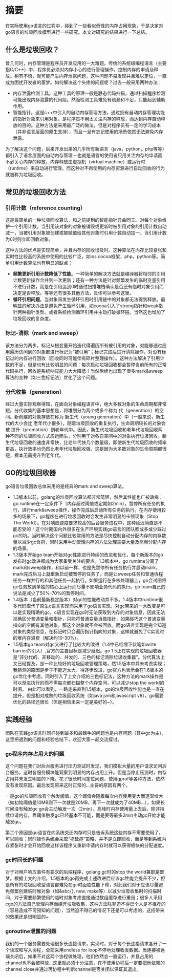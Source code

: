# 摘要
在实际使用go语言的过程中，碰到了一些看似奇怪的内存占用现象，于是决定对go语言的垃圾回收模型进行一些研究。本文对研究的结果进行一下总结。

## 什么是垃圾回收？
曾几何时，内存管理是程序员开发应用的一大难题。传统的系统级编程语言（主要指C/C++）中，程序员必须对内存小心的进行管理操作，控制内存的申请及释放。稍有不慎，就可能产生内存泄露问题，这种问题不易发现并且难以定位，一直成为困扰开发者的噩梦。如何解决这个头疼的问题呢？过去一般采用两种办法：

* 内存泄露检测工具。这种工具的原理一般是静态代码扫描，通过扫描程序检测可能出现内存泄露的代码段。然而检测工具难免有疏漏和不足，只能起到辅助作用。
* 智能指针。这是c++中引入的自动内存管理方法，通过拥有自动内存管理功能的指针对象来引用对象，是程序员不用太关注内存的释放，而达到内存自动释放的目的。这种方法是采用最广泛的做法，但是对程序员有一定的学习成本（并非语言层面的原生支持），而且一旦有忘记使用的场景依然无法避免内存泄露。

为了解决这个问题，后来开发出来的几乎所有新语言（java，python，php等等）都引入了语言层面的自动内存管理 – 也就是语言的使用者只用关注内存的申请而不必关心内存的释放，内存释放由虚拟机（virtual machine）或运行时（runtime）来自动进行管理。而这种对不再使用的内存资源进行自动回收的行为就被称为垃圾回收。

## 常见的垃圾回收方法
### 引用计数（reference counting）
这是最简单的一种垃圾回收算法，和之前提到的智能指针异曲同工。对每个对象维护一个引用计数，当引用该对象的对象被销毁或更新时被引用对象的引用计数自动减一，当被引用对象被创建或被赋值给其他对象时引用计数自动加一。当引用计数为0时则立即回收对象。

这种方法的优点是实现简单，并且内存的回收很及时。这种算法在内存比较紧张和实时性比较高的系统中使用的比较广泛，如ios cocoa框架，php，python等。简单引用计数算法也有明显的缺点：

* **频繁更新引用计数降低了性能**。一种简单的解决方法就是编译器将相邻的引用计数更新操作合并到一次更新；还有一种方法是针对频繁发生的临时变量引用不进行计数，而是在引用达到0时通过扫描堆栈确认是否还有临时对象引用而决定是否释放。等等还有很多其他方法，具体可以参考这里。
* **循环引用问题**。当对象间发生循环引用时引用链中的对象都无法得到释放。最明显的解决办法是避免产生循环引用，如cocoa引入了strong指针和weak指针两种指针类型。或者系统检测循环引用并主动打破循环链。当然这也增加了垃圾回收的复杂度。
 

### 标记-清除（mark and sweep）
该方法分为两步，标记从根变量开始迭代得遍历所有被引用的对象，对能够通过应用遍历访问到的对象都进行标记为“被引用”；标记完成后进行清除操作，对没有标记过的内存进行回收（回收同时可能伴有碎片整理操作）。这种方法解决了引用计数的不足，但是也有比较明显的问题：每次启动垃圾回收都会暂停当前所有的正常代码执行，回收是系统响应能力大大降低！当然后续也出现了很多mark&sweep算法的变种（如三色标记法）优化了这个问题。

 

### 分代收集（generation）
经过大量实际观察得知，在面向对象编程语言中，绝大多数对象的生命周期都非常短。分代收集的基本思想是，将堆划分为两个或多个称为 代（generation）的空间。新创建的对象存放在称为 新生代（young generation）中（一般来说，新生代的大小会比 老年代小很多），随着垃圾回收的重复执行，生命周期较长的对象会被 提升（promotion）到老年代中。因此，新生代垃圾回收和老年代垃圾回收两种不同的垃圾回收方式应运而生，分别用于对各自空间中的对象执行垃圾回收。新生代垃圾回收的速度非常快，比老年代快几个数量级，即使新生代垃圾回收的频率更高，执行效率也仍然比老年代垃圾回收强，这是因为大多数对象的生命周期都很短，根本无需提升到老年代。

## GO的垃圾回收器
go语言垃圾回收总体采用的是经典的mark and sweep算法。

* 1.3版本以前，golang的垃圾回收算法都非常简陋，然后其性能也广被诟病：go runtime在一定条件下（内存超过阈值或定期如2min），暂停所有任务的执行，进行mark&sweep操作，操作完成后启动所有任务的执行。在内存使用较多的场景下，go程序在进行垃圾回收时会发生非常明显的卡顿现象（Stop The World）。在对响应速度要求较高的后台服务进程中，这种延迟简直是不能忍受的！这个时期国内外很多在生产环境实践go语言的团队都或多或少踩过gc的坑。当时解决这个问题比较常用的方法是尽快控制自动分配内存的内存数量以减少gc负荷，同时采用手动管理内存的方法处理需要大量及高频分配内存的场景。
* 1.3版本开始go team开始对gc性能进行持续的改进和优化，每个新版本的go发布时gc改进都成为大家备受关注的要点。1.3版本中，go runtime分离了mark和sweep操作，和以前一样，也是先暂停所有任务执行并启动mark，mark完成后马上就重新启动被暂停的任务了，而是让sweep任务和普通协程任务一样并行的和其他任务一起执行。如果运行在多核处理器上，go会试图将gc任务放到单独的核心上运行而尽量不影响业务代码的执行。go team自己的说法是减少了50%-70%的暂停时间。
* 1.4版本（当前最新稳定版本）对gc的性能改动并不多。1.4版本中runtime很多代码取代了原生c语言实现而采用了go语言实现，对gc带来的一大改变是可以是实现精确的gc。c语言实现在gc时无法获取到内存的对象信息，因此无法准确区分普通变量和指针，只能将普通变量当做指针，如果碰巧这个普通变量指向的空间有其他对象，那这个对象就不会被回收。而go语言实现是完全知道对象的类型信息，在标记时只会遍历指针指向的对象，这样就避免了C实现时的堆内存浪费（解决约10-30%）。
* 1.5版本go team对gc又进行了比较大的改进（1.4中已经埋下伏笔如write barrier的引入）,官方的主要目标是减少延迟。go 1.5正在实现的垃圾回收器是“非分代的、非移动的、并发的、三色的标记清除垃圾收集器”。分代算法上文已经提及，是一种比较好的垃圾回收管理策略，然1.5版本中并未考虑实现；我猜测的原因是步子不能迈太大，得逐步改进，go官方也表示会在1.6版本的gc优化中考虑。同时引入了上文介绍的三色标记法，这种方法的mark操作是可以渐进执行的而不需每次都扫描整个内存空间，可以减少stop the world的时间。
由此可以看到，一路走来直到1.5版本，go的垃圾回收性能也是一直在提升，但是相对成熟的垃圾回收系统（如java jvm和javascript v8），go需要优化的路径还很长（但是相信未来一定是美好的~）。

## 实践经验
团队在实践go语言时同样碰到最多和最棘手的问题也是内存问题（其中gc为主），这里把遇到的问题和经验总结下，欢迎大家一起交流探讨。

### go程序内存占用大的问题
这个问题在我们对后台服务进行压力测试时发现，我们模拟大量的用户请求访问后台服务，这时各服务模块能观察到明显的内存占用上升。但是当停止压测时，内存占用并未发生明显的下降。花了很长时间定位问题，使用gprof等各种方法，依然没有发现原因。最后发现原来这时正常的…主要的原因有两个，

一是go的垃圾回收有个触发阈值，这个阈值会随着每次内存使用变大而逐渐增大（如初始阈值是10MB则下一次就是20MB，再下一次就成为了40MB…），如果长时间没有触发gc go会主动触发一次（2min）。高峰时内存使用量上去后，除非持续申请内存，靠阈值触发gc已经基本不可能，而是要等最多2min主动gc开始才能触发gc。

第二个原因是go语言在向系统交还内存时只是告诉系统这些内存不需要使用了，可以回收；同时操作系统会采取“拖延症”策略，并不是立即回收，而是等到系统内存紧张时才会开始回收这样该程序又重新申请内存时就可以获得极快的分配速度。
### gc时间长的问题
对于对用户响应事件有要求的后端程序，golang gc时的stop the world兼职是噩梦。根据上文的介绍，1.5版本的go再完成上述改进后应该gc性能会提升不少，但是所有的垃圾回收型语言都难免在gc时面临性能下降，对此我们对于应该尽量避免频繁创建临时堆对象（如&abc{}, new, make等）以减少垃圾收集时的扫描时间，对于需要频繁使用的临时对象考虑直接通过数组缓存进行重用；很多人采用cgo的方法自己管理内存而绕开垃圾收集，这种方法除非迫不得已个人是不推荐的（容易造成不可预知的问题），当然迫不得已的情况下还是可以考虑的，这招带来的效果还是很明显的~
### goroutine泄露的问题
我们的一个服务需要处理很多长连接请求，实现时，对于每个长连接请求各开了一个读取和写入协程，全部采用endless for loop不停地处理收发数据。当连接被远端关闭后，如果不对这两个协程做处理，他们依然会一直运行，并且占用的channel也不会被释放…这里就必须十分注意，在不使用协程后一定要把他依赖的channel close并通过再协程中判断channel是否关闭以保证其退出。